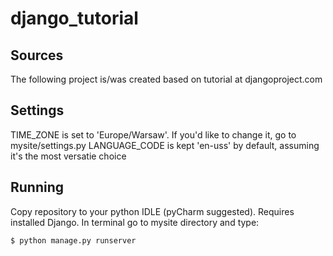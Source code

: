# django_tutorial 

## Sources 
The following project is/was created based on tutorial at djangoproject.com 

## Settings 
TIME_ZONE is set to 'Europe/Warsaw'. If you'd like to change it, go to mysite/settings.py 
LANGUAGE_CODE is kept 'en-uss' by default, assuming it's the most versatie choice 

## Running 
Copy repository to your python IDLE (pyCharm suggested). Requires installed Django. 
In terminal go to mysite directory and type: 
```
$ python manage.py runserver 
```
